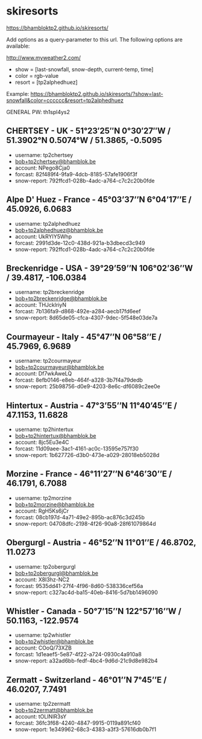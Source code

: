 # skiresorts
https://bhambloktp2.github.io/skiresorts/

Add options as a query-parameter to this url.
The following options are available:

  http://www.myweather2.com/

  - show = [last-snowfall, snow-depth, current-temp, time]
  - color = rgb-value
  - resort = [tp2alphedhuez]

Example: https://bhambloktp2.github.io/skiresorts/?show=last-snowfall&color=cccccc&resort=tp2alphedhuez


GENERAL PW: th1spl4ys2

## CHERTSEY - UK - 51°23′25″N 0°30′27″W﻿ / ﻿51.3902°N 0.5074°W﻿ / 51.3865, -0.5095
  - username: tp2chertsey
  - bob+tp2chertsey@bhamblok.be
  - account: NPego8Cja0
  - forcast: 82f489f4-9fa9-4dcb-8185-57afe1906f3f
  - snow-report: 792ffcd1-028b-4adc-a764-c7c2c20b0fde

## Alpe D' Huez - France - 45°03’37’’N 6°04’17’’E / 45.0926, 6.0683
  - username: tp2alphedhuez
  - bob+tp2alphedhuez@bhamblok.be
  - account: UkRYIY5Whp
  - forcast: 2991d3de-12c0-438d-921a-b3dbecd3c949
  - snow-report: 792ffcd1-028b-4adc-a764-c7c2c20b0fde

## Breckenridge - USA - 39°29’59’’N 106°02’36’’W / 39.4817, -106.0384
  - username: tp2breckenridge
  - bob+tp2breckenridge@bhamblok.be
  - account: THJcklriyN
  - forcast: 7b136fa9-d868-492e-a284-aecb17fd6eef
  - snow-report: 8d65de05-cfca-4307-9dec-5f548e03de7a

## Courmayeur - Italy - 45°47’’N 06°58’’E / 45.7969, 6.9689
  - username: tp2courmayeur
  - bob+tp2courmayeur@bhamblok.be
  - account: Df7wkAweLQ
  - forcast: 8efb0146-e8eb-464f-a328-3b7f4a79dedb
  - snow-report: 25b98756-d0e9-4203-8e6c-df6089c2ee0e

## Hintertux - Austria - 47°3’55’’N 11°40’45’’E / 47.1153, 11.6828
  - username: tp2hintertux
  - bob+tp2hintertux@bhamblok.be
  - account: 8jc5Eu3e4C
  - forcast: 11d09aee-3ac1-4161-ac0c-13595e757f30
  - snow-report: 1b627726-d3b0-473e-a029-28018eb5028d

## Morzine - France - 46°11’27’’N 6°46’30’’E / 46.1791, 6.7088
  - username: tp2morzine
  - bob+tp2morzine@bhamblok.be
  - account: RgH5Ks6jCr
  - forcast: 08cb197d-4a71-49e2-895b-ac876c3d245b
  - snow-report: 04708dfc-2198-4f26-90a8-28f61079864d

## Obergurgl - Austria - 46°52’’N 11°01’’E / 46.8702, 11.0273
  - username: tp2obergurgl
  - bob+tp2obergurgl@bhamblok.be
  - account: X8I3hz-NC2
  - forcast: 9535dd41-27f4-4f96-8d60-538336cef56a
  - snow-report: c327ac4d-ba15-40eb-8416-5d7bb1496090

## Whistler - Canada - 50°7’15’’N 122°57’16’’W / 50.1163, -122.9574
  - username: tp2whistler
  - bob+tp2whistler@bhamblok.be
  - account: COoQ/73XZB
  - forcast: 1d1eaef5-5e87-4f22-a724-0930c4a910a8
  - snow-report: a32ad6bb-fedf-4bc4-9d6d-21c9d8e982b4

## Zermatt - Switzerland - 46°01’’N 7°45’’E / 46.0207, 7.7491
  - username: tp2zermatt
  - bob+tp2zermatt@bhamblok.be
  - account: tOLINlR3sY
  - forcast: 36fc3f68-4240-4847-9915-0119a891cf40
  - snow-report: 1e349962-68c3-4383-a3f3-57616db0b7f1
